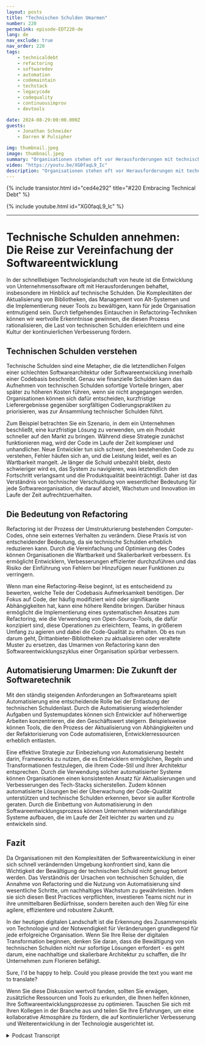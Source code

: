 ```yaml
---
layout: posts
title: "Technischen Schulden Umarmen"
number: 220
permalink: episode-EDT220-de
lang: de
nav_exclude: true
nav_order: 220
tags:
    - technicaldebt
    - refactoring
    - softwaredev
    - automation
    - codemaintain
    - techstack
    - legacycode
    - codequality
    - continuousimprov
    - devtools

date: 2024-08-29:00:00.000Z
guests:
    - Jonathan Schneider
    - Darren W Pulsipher

img: thumbnail.jpeg
image: thumbnail.jpeg
summary: "Organisationen stehen oft vor Herausforderungen mit technischen Schulden, die den Entwicklungsprozess verlangsamen und Entwicklungsteams in einem Durcheinander von Code-Updates, API-Änderungen und Abhängigkeiten von Drittanbietern festhalten können. In dieser Folge interviewt Darren Jonathan Schneider, CEO von Moderene, über seinen Ansatz zur Akzeptanz technischer Schulden und wie man sie effektiv managen kann."
video: "https://youtu.be/XG0faqL9_Ic"
description: "Organisationen stehen oft vor Herausforderungen mit technischen Schulden, die den Entwicklungsprozess verlangsamen und Entwicklungsteams in einem Durcheinander von Code-Updates, API-Änderungen und Abhängigkeiten von Drittanbietern festhalten können. In dieser Folge interviewt Darren Jonathan Schneider, CEO von Moderene, über seinen Ansatz zur Akzeptanz technischer Schulden und wie man sie effektiv managen kann."
---
```


<div>
{% include transistor.html id="ced4e292" title="#220 Embracing Technical Debt" %}

{% include youtube.html id="XG0faqL9_Ic" %}
</div>

---

# Technische Schulden annehmen: Die Reise zur Vereinfachung der Softwareentwicklung

In der schnelllebigen Technologielandschaft von heute ist die Entwicklung von Unternehmenssoftware oft mit Herausforderungen behaftet, insbesondere im Hinblick auf technische Schulden. Die Komplexitäten der Aktualisierung von Bibliotheken, das Management von Alt-Systemen und die Implementierung neuer Tools zu bewältigen, kann für jede Organisation entmutigend sein. Durch tiefgehendes Eintauchen in Refactoring-Techniken können wir wertvolle Erkenntnisse gewinnen, die diesen Prozess rationalisieren, die Last von technischen Schulden erleichtern und eine Kultur der kontinuierlichen Verbesserung fördern.

## Technischen Schulden verstehen

Technische Schulden sind eine Metapher, die die letztendlichen Folgen einer schlechten Softwarearchitektur oder Softwareentwicklung innerhalb einer Codebasis beschreibt. Genau wie finanzielle Schulden kann das Aufnehmen von technischen Schulden sofortige Vorteile bringen, aber später zu höheren Kosten führen, wenn sie nicht angegangen werden. Organisationen können sich dafür entscheiden, kurzfristige Lieferergebnisse gegenüber sorgfältigen Codierungspraktiken zu priorisieren, was zur Ansammlung technischer Schulden führt.

Zum Beispiel betrachten Sie ein Szenario, in dem ein Unternehmen beschließt, eine kurzfristige Lösung zu verwenden, um ein Produkt schneller auf den Markt zu bringen. Während diese Strategie zunächst funktionieren mag, wird der Code im Laufe der Zeit komplexer und unhandlicher. Neue Entwickler tun sich schwer, den bestehenden Code zu verstehen, Fehler häufen sich an, und die Leistung leidet, weil es an Wartbarkeit mangelt. Je länger die Schuld unbezahlt bleibt, desto schwieriger wird es, das System zu navigieren, was letztendlich den Fortschritt verlangsamt und die Produktqualität beeinträchtigt. Daher ist das Verständnis von technischer Verschuldung von wesentlicher Bedeutung für jede Softwareorganisation, die darauf abzielt, Wachstum und Innovation im Laufe der Zeit aufrechtzuerhalten.

## Die Bedeutung von Refactoring

Refactoring ist der Prozess der Umstrukturierung bestehenden Computer-Codes, ohne sein externes Verhalten zu verändern. Diese Praxis ist von entscheidender Bedeutung, da sie technische Schulden erheblich reduzieren kann. Durch die Vereinfachung und Optimierung des Codes können Organisationen die Wartbarkeit und Skalierbarkeit verbessern. Es ermöglicht Entwicklern, Verbesserungen effizienter durchzuführen und das Risiko der Einführung von Fehlern bei Hinzufügen neuer Funktionen zu verringern.

Wenn man eine Refactoring-Reise beginnt, ist es entscheidend zu bewerten, welche Teile der Codebasis Aufmerksamkeit benötigen. Der Fokus auf Code, der häufig modifiziert wird oder signifikante Abhängigkeiten hat, kann eine höhere Rendite bringen. Darüber hinaus ermöglicht die Implementierung eines systematischen Ansatzes zum Refactoring, wie die Verwendung von Open-Source-Tools, die dafür konzipiert sind, diese Operationen zu erleichtern, Teams, in größerem Umfang zu agieren und dabei die Code-Qualität zu erhalten. Ob es nun darum geht, Drittanbieter-Bibliotheken zu aktualisieren oder veraltete Muster zu ersetzen, das Umarmen von Refactoring kann den Softwareentwicklungszyklus einer Organisation spürbar verbessern.

## Automatisierung Umarmen: Die Zukunft der Softwaretechnik

Mit den ständig steigenden Anforderungen an Softwareteams spielt Automatisierung eine entscheidende Rolle bei der Entlastung der technischen Schuldenlast. Durch die Automatisierung wiederholender Aufgaben und Systemupdates können sich Entwickler auf höherwertige Arbeiten konzentrieren, die den Geschäftswert steigern. Beispielsweise können Tools, die den Prozess der Aktualisierung von Abhängigkeiten und der Refaktorisierung von Code automatisieren, Entwicklerressourcen erheblich entlasten.

Eine effektive Strategie zur Einbeziehung von Automatisierung besteht darin, Frameworks zu nutzen, die es Entwicklern ermöglichen, Regeln und Transformationen festzulegen, die ihrem Code-Stil und ihrer Architektur entsprechen. Durch die Verwendung solcher automatisierter Systeme können Organisationen einen konsistenten Ansatz für Aktualisierungen und Verbesserungen des Tech-Stacks sicherstellen. Zudem können automatisierte Lösungen bei der Überwachung der Code-Qualität unterstützen und technische Schulden erkennen, bevor sie außer Kontrolle geraten. Durch die Einbettung von Automatisierung in den Softwareentwicklungsprozess können Unternehmen widerstandsfähige Systeme aufbauen, die im Laufe der Zeit leichter zu warten und zu entwickeln sind.

## Fazit

Da Organisationen mit den Komplexitäten der Softwareentwicklung in einer sich schnell verändernden Umgebung konfrontiert sind, kann die Wichtigkeit der Bewältigung der technischen Schuld nicht genug betont werden. Das Verständnis der Ursachen von technischen Schulden, die Annahme von Refactoring und die Nutzung von Automatisierung sind wesentliche Schritte, um nachhaltiges Wachstum zu gewährleisten. Indem sie sich diesen Best Practices verpflichten, investieren Teams nicht nur in ihre unmittelbaren Bedürfnisse, sondern bereiten auch den Weg für eine agilere, effizientere und robustere Zukunft.

In der heutigen digitalen Landschaft ist die Erkennung des Zusammenspiels von Technologie und der Notwendigkeit für Veränderungen grundlegend für jede erfolgreiche Organisation. Wenn Sie Ihre Reise der digitalen Transformation beginnen, denken Sie daran, dass die Bewältigung von technischen Schulden nicht nur sofortige Lösungen erfordert - es geht darum, eine nachhaltige und skalierbare Architektur zu schaffen, die Ihr Unternehmen zum Florieren befähigt.

Sure, I'd be happy to help. Could you please provide the text you want me to translate?

Wenn Sie diese Diskussion wertvoll fanden, sollten Sie erwägen, zusätzliche Ressourcen und Tools zu erkunden, die Ihnen helfen können, Ihre Softwareentwicklungsprozesse zu optimieren. Tauschen Sie sich mit Ihren Kollegen in der Branche aus und teilen Sie Ihre Erfahrungen, um eine kollaborative Atmosphäre zu fördern, die auf kontinuierlicher Verbesserung und Weiterentwicklung in der Technologie ausgerichtet ist.



<details>
<summary> Podcast Transcript </summary>

<p></p>

</details>

